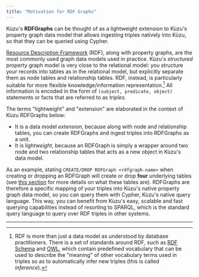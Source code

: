 ```yaml
---
title: "Motivation for RDF Graphs"
---
```


Kùzu's **RDFGraphs** can be thought of as a lightweight extension to Kùzu's property graph data model
that allows ingesting triples natively into Kùzu, so that they can be queried using Cypher.

[Resource Description Framework](https://www.w3.org/RDF/) (RDF), along with property graphs,
are the most commonly used graph data models used in practice. Kùzu's _structured_ property graph
model is very close to the relational model:
you structure your records into tables as in the relational model, but
explicitly separate them as node tables and relationship tables.
RDF, instead, is particularly suitable for more flexible knowledge/information representation.[^1]
All information is encoded in the form of `(subject, predicate, object)` statements or facts
that are referred to as _triples_.

[^1]: RDF is more than just a data model as understood by database practitioners. There is a set of
standards around RDF, such as [RDF Schema](https://www.w3.org/TR/rdf-schema/) and [OWL](https://www.w3.org/OWL/),
which contain predefined vocabulary that can be used to describe the "meaning" of
other vocabulary terms used in triples so as to automatically infer new triples (this is called _inference_).

The terms "lightweight" and "extension" are elaborated in the context of Kùzu RDFGraphs below:

* It is a data model _extension_, because along with node and relationship
tables, you can create RDFGraphs and ingest triples into RDFGraphs as a unit.
* It is _lightweight_, because an RDFGraph is simply a wrapper around
two node and two relationship tables that acts as a new object in Kùzu's data model.

As an example, stating `CREATE/DROP RDFGraph <rdfgraph-name>` when creating or dropping an RDFGraph
will create or drop **four** underlying tables
(see [this section](./rdfgraphs-overview/#rdfgraphs-mapping-of-triples-to-property-graph-tables)
for more details on what these tables are).
RDFGraphs are therefore a specific mapping of your triples into
Kùzu's native property graph data model, so you can query
them with Cypher, Kùzu's native query language. This way, you can benefit from Kùzu's easy, scalable and
fast querying capabilities instead of resorting to SPARQL, which is the standard query language to
query over RDF triples in other systems.

---
